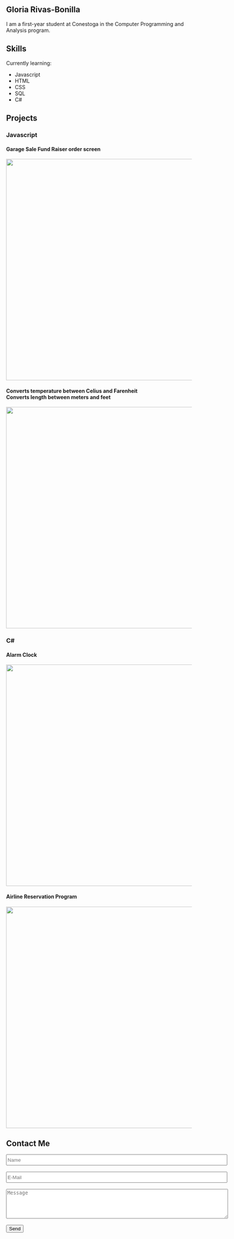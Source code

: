 ## Gloria Rivas-Bonilla

I am a first-year student at Conestoga in the Computer Programming and Analysis program.

## Skills

Currently learning:
- Javascript
- HTML
- CSS
- SQL
- C#

## Projects

### Javascript
<figcaption>
  <h4>Garage Sale Fund Raiser order screen</h4>
</figcaption>
<img src="https://user-images.githubusercontent.com/102302853/159956599-3220eb66-3f1d-41ac-bfad-8eb0485e130e.png" width="600">

<figcaption>
  <h4>Converts temperature between Celius and Farenheit <br>
    Converts length between meters and feet</h4>
</figcaption>
<img src="https://user-images.githubusercontent.com/102302853/160210438-6ae3fe7f-fbed-456e-9266-0aa91aa1d44d.png" width="600">

  
### C#
<figcaption>
  <h4>Alarm Clock</h4>
</figcaption>
<img src="https://user-images.githubusercontent.com/102302853/159958048-702f4aa4-0913-41af-8681-64987d9d8bb3.png" width="600">


<figcaption>
  <h4>Airline Reservation Program</h4>
</figcaption>
<img src= "https://user-images.githubusercontent.com/102302853/160210011-4f4ab0b1-b7bb-40eb-acc3-a39b2f0bd5ca.png" width="600">


## Contact Me

<form>
  <input type="text" placeholder="Name" style="width:600px; height:30px;">
  <br><br>
  <input type="email" placeholder="E-Mail" style="width:600px; height:30px;">
  <br><br>
  <textarea placeholder="Message" style="width:602px; height:80px;"></textarea>
  <br><br>
  <button type="submit">Send</button>
  <br>
</form>
